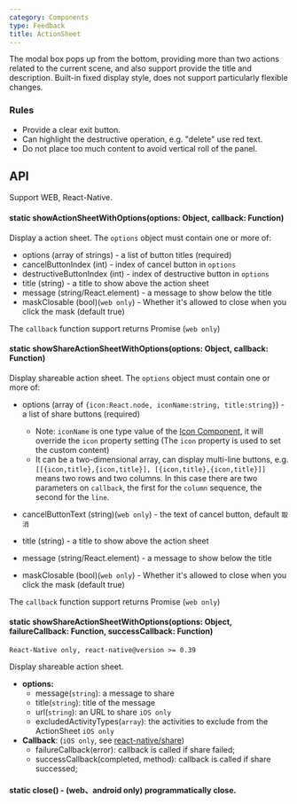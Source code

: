 ```yaml
---
category: Components
type: Feedback
title: ActionSheet
---
```


The modal box pops up from the bottom, providing more than two actions related to the current scene, and also support provide the title and description. Built-in fixed display style, does not support particularly flexible changes.

### Rules

- Provide a clear exit button.
- Can highlight the destructive operation, e.g. "delete" use red text.
- Do not place too much content to avoid vertical roll of the panel.


## API

Support WEB, React-Native.

#### static showActionSheetWithOptions(options: Object, callback: Function)

Display a action sheet. The `options` object must contain one or more of:

- options (array of strings) - a list of button titles (required)
- cancelButtonIndex (int) - index of cancel button in `options`
- destructiveButtonIndex (int) - index of destructive button in `options`
- title (string) - a title to show above the action sheet
- message (string/React.element) - a message to show below the title
- maskClosable (bool)(`web only`) - Whether it's allowed to close when you click the mask (default true)

The `callback` function support returns Promise (`web only`)

#### static showShareActionSheetWithOptions(options: Object, callback: Function)

Display shareable action sheet. The `options` object must contain one or more of:

- options (array of `{icon:React.node, iconName:string, title:string}`) - a list of share buttons (required)
    - Note: `iconName` is one type value of the [Icon Component](https://mobile.ant.design/components/icon), it will override the `icon` property setting (The `icon` property is used to set the custom content)
    - It can be a two-dimensional array, can display multi-line buttons, e.g. `[[{icon,title},{icon,title}], [{icon,title},{icon,title}]]` means two rows and two columns. In this case there are two parameters on `callback`, the first for the `column` sequence, the second for the `line`.

- cancelButtonText (string)(`web only`) - the text of cancel button, default `取消`
- title (string) - a title to show above the action sheet
- message (string/React.element) - a message to show below the title
- maskClosable (bool)(`web only`) - Whether it's allowed to close when you click the mask (default true)

The `callback` function support returns Promise (`web only`)

#### static showShareActionSheetWithOptions(options: Object, failureCallback: Function, successCallback: Function)

`React-Native only, react-native@version >= 0.39`

Display shareable action sheet.

- **options:**
  - message(`string`): a message to share
  - title(`string`): title of the message
  - url(`string`): an URL to share `iOS only`
  - excludedActivityTypes(`array`): the activities to exclude from the ActionSheet `iOS only`
- **Callback**: (`iOS only`, see [react-native/share](https://github.com/facebook/react-native/blob/master/Libraries/Share/Share.js#L80))
  - failureCallback(error): callback is called if share failed;
  - successCallback(completed, method): callback is called if share successed;

#### static close() - (web、android only) programmatically close.
